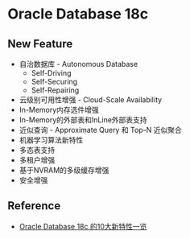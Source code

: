 # Oracle Database 18c

## New Feature

- 自治数据库 - Autonomous Database
  - Self-Driving
  - Self-Securing
  - Self-Repairing
- 云级别可用性增强 - Cloud-Scale Availability
- In-Memory内存选件增强
- In-Memory的外部表和InLine外部表支持
- 近似查询 - Approximate Query 和 Top-N 近似聚合
- 机器学习算法新特性
- 多态表支持
- 多租户增强
- 基于NVRAM的多级缓存增强
- 安全增强

## Reference

- [Oracle Database 18c 的10大新特性一览](https://mp.weixin.qq.com/s/qmSNFd6Oh7Cc4BvRixmdHw)